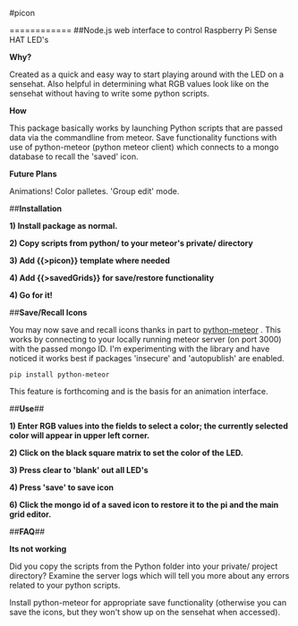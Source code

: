 #picon

============
##Node.js web interface to control Raspberry Pi Sense HAT LED's


**Why?**

Created as a quick and easy way to start playing around with the LED on a sensehat. Also helpful in determining what RGB values look like on the sensehat without having to write some python scripts.

**How**

This package basically works by launching Python scripts that are passed data via the commandline from meteor. Save functionality functions with use of python-meteor (python meteor client) which connects to a mongo database to recall the 'saved' icon.

**Future Plans**

Animations! Color palletes. 'Group edit' mode. 

##**Installation**

**1) Install package as normal.**

**2) Copy scripts from python/ to your meteor's private/ directory**

**3) Add {{>picon}} template where needed**

**4) Add {{>savedGrids}} for save/restore functionality**

**4) Go for it!**


##**Save/Recall Icons**

You may now save and recall icons thanks in part to [python-meteor](https://github.com/hharnisc/python-meteor) . This works by connecting to your locally running meteor server (on port 3000) with the passed mongo ID. I'm experimenting with the library and have noticed it works best if packages 'insecure' and 'autopublish' are enabled.

```
pip install python-meteor
```

This feature is forthcoming and is the basis for an animation interface.

##**Use**##

**1) Enter RGB values into the fields to select a color; the currently selected color will appear in upper left corner.**

**2) Click on the black square matrix to set the color of the LED.**

**3) Press clear to 'blank' out all LED's**

**4) Press 'save' to save icon**

**6) Click the mongo id of a saved icon to restore it to the pi and the main grid editor.**

##**FAQ**##

**Its not working**

Did you copy the scripts from the Python folder into your private/ project directory? Examine the server logs which will tell you more about any errors related to your python scripts.

Install python-meteor for appropriate save functionality (otherwise you can save the icons, but they won't show up on the sensehat when accessed).
